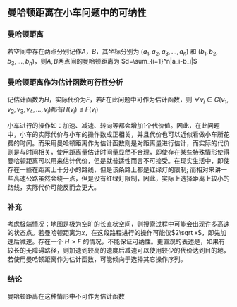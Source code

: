## 曼哈顿距离在小车问题中的可纳性
### 曼哈顿距离
若空间中存在两点分别记作$A$，$B$，其坐标分别为 $(a_1, a_2, a_3, ..., a_n)$ 和 $(b_1, b_2, b_3, ..., b_n)$，则$A,B$两点间的曼哈顿距离为 $d=\sum_{i=1}^n|a_i-b_i|$

### 曼哈顿距离作为估计函数可行性分析
记估计函数为$H$，实际代价为$F$，若$F$在此问题中可作为估计函数，则 $\forall v_i \in G(v_1,v_2,v_3,v_4,...,v_i)$都有$H(v_i) \le F(v_i)$

小车进行的操作如：加速、减速、转向等都会增加1个代价值。因此，在此问题中，小车的实际代价与小车的操作数成正相关，并且代价也可以近似看做小车所花费的时间。而采用曼哈顿距离作为估计函数则是对距离量进行估计，而实际的代价则是与时间相关，使用距离量估计时间量显然不合理，即使存在某些特殊情形使得曼哈顿距离可以用来估计代价，但是就普适性而言不可接受。在现实生活中，即使存在一些在距离上十分小的路线，但是该条路上都是红绿灯的限制; 而相对来讲一些高速公路虽然会绕一点，但是没有红绿灯限制，因此，实际上选择距离上较小的路线，实际代价可能反而会更大。


### 补充

考虑极端情况：地图是极为空旷的长直状空间，则搜索过程中可能会出现许多高速的状态点。若曼哈顿距离为$x$，在这段路程进行的操作可能仅$2\sqrt x$，即先加速后减速。存在一个 $H>F$ 的情况，不能保证可纳性。更直观的表述是，如果有较长的无障碍路径，则加速到较高的速度后减速可以使用较少的代价达到目的地，若使用曼哈顿距离作为估计函数，可能倾向于选择其它操作序列。

### 结论
曼哈顿距离在这种情形中不可作为估计函数